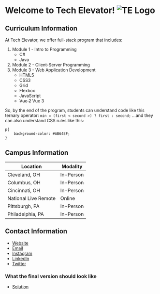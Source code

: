 # Welcome to Tech Elevator! ![TE Logo](TE-Logo.png)

## Curriculum Information
At Tech Elevator, we offer full-stack program that includes:
1. Module 1 - Intro to Programming
    * C# 
    * Java
1. Module 2 - Client-Server Programming
1. Module 3 - Web Application Development
    * HTML5
    * CSS3
    * Grid
    * Flexbox
    * JavaScript
    * ~~Vue 2~~ Vue 3

So, by the end of the program, students can understand code like this ternary operator:
`min = (first < second >) ? first : second;`
...and they can also understand CSS rules like this:
```
p{
    background-color: #AB64EF;
}
```

## Campus Information
|Location|Modality|
|--------|--------|
|Cleveland, OH| In-Person|
|Columbus, OH| In-Person|
|Cincinnati, OH| In-Person|
|National Live Remote| Online|
|Pittsburgh, PA| In-Person|
|Philadelphia, PA| In-Person|

## Contact Information
* [Website](https://www.techelevator.com)
* [Email](mailto:info@techelevator.com)
* [Instagram](https://www.instagram.com/techelevator)
* [LinkedIn](https://www.linkedin.com/school/tech-elevator/)
* [Twitter](https://twitter.com/Tech_Elevator)

### What the final version should look like
* [Solution](Final.md)